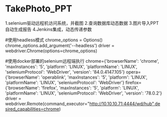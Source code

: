 # TakePhoto_PPT

1.selenium驱动远程机访问系统，并截图
2.查询数据库动态数据
3.图片导入PPT自动生成报告
4.Jenkins集成，动态传递参数

#使用headless模式
chrome_options = Options()
chrome_options.add_argument('--headless')
driver = webdriver.Chrome(options=chrome_options)

#使用docker部署的selenium远程端执行
chrome={'browserName': 'chrome', 'maxInstances': '5', 'platform': 'LINUX', 'platformName': 'LINUX', 'seleniumProtocol': 'WebDriver', 'version': '84.0.4147.105'}
opera={'browserName': 'operablink', 'maxInstances': '5', 'platform': 'LINUX', 'platformName': 'LINUX', 'seleniumProtocol': 'WebDriver'}
firefox={'browserName': 'firefox', 'maxInstances': '5', 'platform': 'LINUX', 'platformName': 'LINUX', 'seleniumProtocol': 'WebDriver', 'version': '78.0.2'}
driver = webdriver.Remote(command_executor="http://10.10.10.71:4444/wd/hub",desired_capabilities=chrome)
